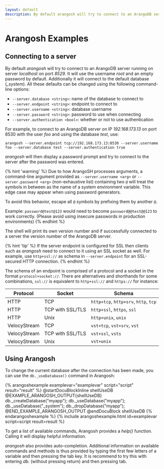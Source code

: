 ```yaml
---
layout: default
description: By default arangosh will try to connect to an ArangoDB server running onserver localhost on port 8529
---
```

Arangosh Examples
=================

Connecting to a server
----------------------

By default _arangosh_ will try to connect to an ArangoDB server running on
server *localhost* on port *8529*. It will use the username *root* and an
empty password by default. Additionally it will connect to the default database
(*_system*). All these defaults can be changed using the following 
command-line options:

- `--server.database <string>`: name of the database to connect to
- `--server.endpoint <string>`: endpoint to connect to
- `--server.username <string>`: database username
- `--server.password <string>`: password to use when connecting 
- `--server.authentication <bool>`: whether or not to use authentication

For example, to connect to an ArangoDB server on IP *192.168.173.13* on port
8530 with the user *foo* and using the database *test*, use:

    arangosh --server.endpoint tcp://192.168.173.13:8530 --server.username foo --server.database test --server.authentication true

_arangosh_ will then display a password prompt and try to connect to the 
server after the password was entered.

{% hint 'warning' %}
Due to how ArangoSH processes arguments, a command-line argument provided as `--server.username <arg>` or `--server.password <arg>` (non-exhaustive list) containing two `@` will treat the symbols in between as the name of a system environment variable. This edge case may appear when using password generators.

To avoid this behavior, escape all `@` symbols by prefixing them by another `@`.

Example: `password@test@123` would need to become `password@@test@@123` to work correctly. (Please avoid using insecure passwords in production environments)
{% endhint %}

The shell will print its own version number and if successfully connected
to a server the version number of the ArangoDB server.

{% hint 'tip' %}
If the server endpoint is configured for SSL then clients such as _arangosh_
need to connect to it using an SSL socket as well. For example, use `http+ssl://`
as schema in `--server.endpoint` for an SSL-secured HTTP connection.
{% endhint %}

The schema of an endpoint is comprised of a protocol and a socket in the format
`protocol+socket://`. There are alternatives and shorthands for some combinations,
`ssl://` is equivalent to `http+ssl://` and `https://` for instance:

Protocol     | Socket           | Schema
-------------|------------------|-----------
HTTP         | TCP              | `http+tcp`, `http+srv`, `http`, `tcp`
HTTP         | TCP with SSL/TLS | `http+ssl`, `https`, `ssl`
HTTP         | Unix             | `http+unix`, `unix`
VelocyStream | TCP              | `vst+tcp`, `vst+srv`, `vst`
VelocyStream | TCP with SSL/TLS | `vst+ssl`, `vsts`
VelocyStream | Unix             | `vst+unix`

Using Arangosh
--------------

To change the current database after the connection has been made, you
can use the `db._useDatabase()` command in Arangosh:

{% arangoshexample examplevar="examplevar" script="script" result="result" %}
    @startDocuBlockInline shellUseDB
    @EXAMPLE_ARANGOSH_OUTPUT{shellUseDB}
    db._createDatabase("myapp");
    db._useDatabase("myapp");
    db._useDatabase("_system");
    db._dropDatabase("myapp");
    @END_EXAMPLE_ARANGOSH_OUTPUT
    @endDocuBlock shellUseDB
{% endarangoshexample %}
{% include arangoshexample.html id=examplevar script=script result=result %}

To get a list of available commands, Arangosh provides a *help()* function.
Calling it will display helpful information.

_arangosh_ also provides auto-completion. Additional information on available 
commands and methods is thus provided by typing the first few letters of a
variable and then pressing the tab key. It is recommend to try this with entering
*db.* (without pressing return) and then pressing tab.
